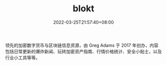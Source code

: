 ﻿---
weight: 
title: "blokt"
description: "领先的加密数字货币与区块链信息资源，由 Greg Adams 于 2017 年创办，内容包括日常更新的爆炸新闻、玩转加密资产指南、行情价格统计、安全小贴士，以及行业小工具等等"
date: 2022-03-25T21:57:40+08:00
lastmod: 2022-03-25T16:45:40+08:00
draft: false
authors: ["Metabd"]
featuredImage: "blokt.jpg"
link: ""
tags: ["元宇宙资讯","blokt"]
categories: ["navigation"]
navigation: ["元宇宙资讯"]
lightgallery: true
toc: true
pinned: false
recommend: false
recommend1: false
---
领先的加密数字货币与区块链信息资源，由 Greg Adams 于 2017 年创办，内容包括日常更新的爆炸新闻、玩转加密资产指南、行情价格统计、安全小贴士，以及行业小工具等等。
